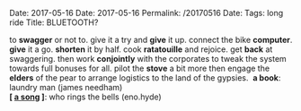 Date: 2017-05-16
Date: 2017-05-16
Permalink: /20170516
Date: 
Tags: long ride
Title: BLUETOOTH?
  
to **swagger** or not to. give it a try and **give** it up. connect the bike **computer**. **give** it a go. **shorten** it by half. cook **ratatouille** and rejoice. get **back** at swaggering. then work **conjointly** with the corporates to tweak the system towards full bonuses for all. pilot the **stove** a bit more then engage the **elders** of the pear to arrange logistics to the land of the gypsies. 
**a book**: laundry man (james needham)  
**[ [a song](https://open.spotify.com/track/2s8xBjeg3HE8hLuN5gKb4w) ]**: who rings the bells (eno.hyde)